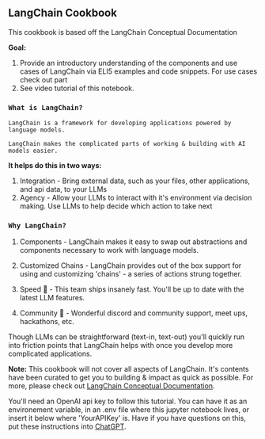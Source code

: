 ## LangChain Cookbook 
This cookbook is based off the LangChain Conceptual Documentation

**Goal:** 

1. Provide an introductory understanding of the components and use cases of LangChain via ELI5 examples and code snippets. For use cases check out part 
2. See video tutorial of this notebook.


### `What is LangChain?`

`LangChain is a framework for developing applications powered by language models.`

`LangChain makes the complicated parts of working & building with AI models easier.`

**It helps do this in two ways:**

1. Integration - Bring external data, such as your files, other applications, and api data, to your LLMs
2. Agency - Allow your LLMs to interact with it's environment via decision making. Use LLMs to help decide which action to take next



### `Why LangChain?`


1. Components - LangChain makes it easy to swap out abstractions and components necessary to work with language models.

2. Customized Chains - LangChain provides out of the box support for using and customizing 'chains' - a series of actions strung together.

3. Speed 🚢 - This team ships insanely fast. You'll be up to date with the latest LLM features.

4. Community 👥 - Wonderful discord and community support, meet ups, hackathons, etc.

Though LLMs can be straightforward (text-in, text-out) you'll quickly run into friction points that LangChain helps with once you develop more complicated applications.

**Note:** 
This cookbook will not cover all aspects of LangChain. It's contents have been curated to get you to building & impact as quick as possible. For more, please check out [LangChain Conceptual Documentation](https://python.langchain.com/docs/get_started/introduction).


You'll need an OpenAI api key to follow this tutorial. You can have it as an environement variable, in an .env file where this jupyter notebook lives, or insert it below where 'YourAPIKey' is. Have if you have questions on this, put these instructions into [ChatGPT](https://chat.openai.com/).